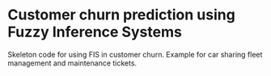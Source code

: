# Customer churn prediction using Fuzzy Inference Systems
Skeleton code for using FIS in customer churn. Example for car sharing fleet management and maintenance tickets.
